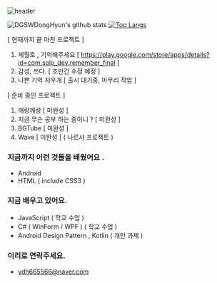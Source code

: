 ![header](https://capsule-render.vercel.app/api?type=wave&color=gradient&height=250&section=header&text=Hi%20There%20👋&fontSize=60&fontAlignY=35)


![DGSWDongHyun's github stats](https://github-readme-stats.vercel.app/api?username=DGSWDongHyun&show_icons=true&theme=cobalt)  [![Top Langs](https://github-readme-stats.vercel.app/api/top-langs/?username=DGSWDongHyun&layout=compact)](https://github.com/anuraghazra/github-readme-stats)

[ 현재까지 끝 마친 프로젝트 ] 

1. 세월호 , 기억해주세요 [ https://play.google.com/store/apps/details?id=com.solo_dev.remember_final ]
2. 감성, 쓰다. [ 조만간 수정 예정 ]
3. 나쁜 기억 지우개 [ 출시 대기중, 마무리 작업 ]

[ 준비 중인 프로젝트 ]

1. 깨랑깨랑 [ 미완성 ]
2. 지금 무슨 공부 하는 중이니 ? [ 미완성 ]
3. BGTube [ 미완성 ]
4. Wave [ 미완성 ] ( 나르샤 프로젝트 )


### 지금까지 이런 것들을 배웠어요 .

- Android
- HTML ( include CSS3 )

### 지금 배우고 있어요.

- JavaScript ( 학교 수업 )
- C# ( WinForm / WPF ) ( 학교 수업 )
- Android Design Pattern , Kotlin ( 개인 과제 )

### 이리로 연락주세요.

- ydh665566@naver.com

